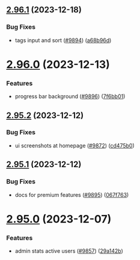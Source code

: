 ## [2.96.1](https://github.com/EddieHubCommunity/BioDrop/compare/v2.96.0...v2.96.1) (2023-12-18)


### Bug Fixes

* tags input and sort ([#9894](https://github.com/EddieHubCommunity/BioDrop/issues/9894)) ([a68b96d](https://github.com/EddieHubCommunity/BioDrop/commit/a68b96d548cdc82762075d121e0210ce50f48b4c))



# [2.96.0](https://github.com/EddieHubCommunity/BioDrop/compare/v2.95.2...v2.96.0) (2023-12-13)


### Features

* progress bar background ([#9896](https://github.com/EddieHubCommunity/BioDrop/issues/9896)) ([7f6bb01](https://github.com/EddieHubCommunity/BioDrop/commit/7f6bb016637f529fd705e3620f7e32f39772f8c3))



## [2.95.2](https://github.com/EddieHubCommunity/BioDrop/compare/v2.95.1...v2.95.2) (2023-12-12)


### Bug Fixes

* ui screenshots at homepage ([#9872](https://github.com/EddieHubCommunity/BioDrop/issues/9872)) ([cd475b0](https://github.com/EddieHubCommunity/BioDrop/commit/cd475b0aedf880af3583041d99c0bbd7419d7017))



## [2.95.1](https://github.com/EddieHubCommunity/BioDrop/compare/v2.95.0...v2.95.1) (2023-12-12)


### Bug Fixes

* docs for premium features ([#9895](https://github.com/EddieHubCommunity/BioDrop/issues/9895)) ([067f763](https://github.com/EddieHubCommunity/BioDrop/commit/067f7632b8f9a014406bae3cdb7e2e231ddc90ca))



# [2.95.0](https://github.com/EddieHubCommunity/BioDrop/compare/v2.94.3...v2.95.0) (2023-12-07)


### Features

* admin stats active users ([#9857](https://github.com/EddieHubCommunity/BioDrop/issues/9857)) ([29a142b](https://github.com/EddieHubCommunity/BioDrop/commit/29a142bf56044481da030f85fe47eefba3e8a661))




